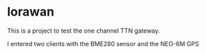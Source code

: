 # lorawan

This is a project to test the one channel TTN gateway.

I entered two clients with the BME280 sensor and the NEO-6M GPS
